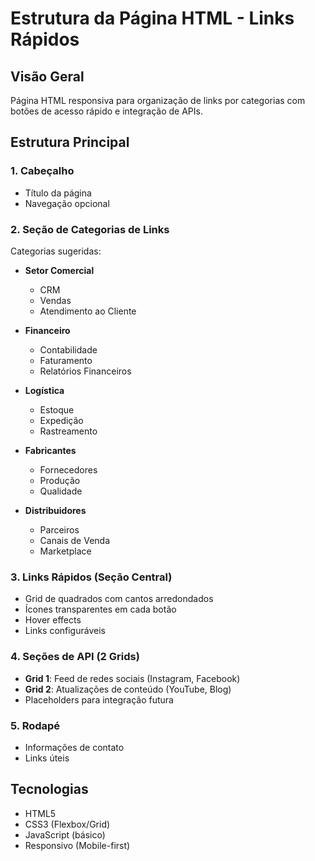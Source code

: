 # Estrutura da Página HTML - Links Rápidos

## Visão Geral
Página HTML responsiva para organização de links por categorias com botões de acesso rápido e integração de APIs.

## Estrutura Principal

### 1. Cabeçalho
- Título da página
- Navegação opcional

### 2. Seção de Categorias de Links
Categorias sugeridas:
- **Setor Comercial**
  - CRM
  - Vendas
  - Atendimento ao Cliente
  
- **Financeiro**
  - Contabilidade
  - Faturamento
  - Relatórios Financeiros
  
- **Logística**
  - Estoque
  - Expedição
  - Rastreamento
  
- **Fabricantes**
  - Fornecedores
  - Produção
  - Qualidade
  
- **Distribuidores**
  - Parceiros
  - Canais de Venda
  - Marketplace

### 3. Links Rápidos (Seção Central)
- Grid de quadrados com cantos arredondados
- Ícones transparentes em cada botão
- Hover effects
- Links configuráveis

### 4. Seções de API (2 Grids)
- **Grid 1**: Feed de redes sociais (Instagram, Facebook)
- **Grid 2**: Atualizações de conteúdo (YouTube, Blog)
- Placeholders para integração futura

### 5. Rodapé
- Informações de contato
- Links úteis

## Tecnologias
- HTML5
- CSS3 (Flexbox/Grid)
- JavaScript (básico)
- Responsivo (Mobile-first)

